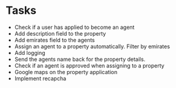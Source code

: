 # Tasks

- Check if a user has applied to become an agent
- Add description field to the property
- Add emirates field to the agents
- Assign an agent to a property automatically. Filter by emirates
- Add logging
- Send the agents name back for the property details.
- Check if an agent is approved when assigning to a property
- Google maps on the property application
- Implement recapcha
